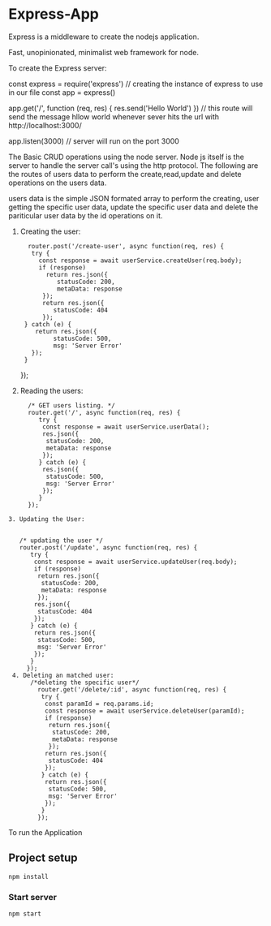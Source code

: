 # Express-App
Express is a middleware to create the nodejs application.

Fast, unopinionated, minimalist web framework for node.

To create the Express server:

const express = require('express') // creating the instance of express to use in our file
const app = express()
 
app.get('/', function (req, res) {
  res.send('Hello World')
}) // this route will send the message hllow world whenever sever hits the url with http://localhost:3000/
 
app.listen(3000) // server will run on the port 3000

The Basic CRUD operations using the node server.
Node js itself is the server to handle the server call's using the http protocol.
The following are the routes of users data to perform the create,read,update and delete operations on the users data.

users data is the simple JSON formated array to perform the creating, user getting the specific user data, update the specific user data and delete the pariticular user data by the id operations on it.

1. Creating the user:

         router.post('/create-user', async function(req, res) {
          try {
            const response = await userService.createUser(req.body);
            if (response)
              return res.json({
                 statusCode: 200,
                 metaData: response
             });
             return res.json({
                statusCode: 404
             });
        } catch (e) {
           return res.json({
                statusCode: 500,
                msg: 'Server Error'
          });
        }
    });
    
  2. Reading the users:
    
           /* GET users listing. */
           router.get('/', async function(req, res) {
              try {
               const response = await userService.userData();
               res.json({
                statusCode: 200,
                metaData: response
               });
              } catch (e) {
               res.json({
                statusCode: 500,
                msg: 'Server Error'
               });
              }
           });
    3. Updating the User:
          
          
       /* updating the user */
       router.post('/update', async function(req, res) {
          try {
           const response = await userService.updateUser(req.body);
           if (response)
            return res.json({
             statusCode: 200,
             metaData: response
            });
           res.json({
            statusCode: 404
           });
          } catch (e) {
           return res.json({
            statusCode: 500,
            msg: 'Server Error'
           });
          }
         });
     4. Deleting an matched user:
          /*deleting the specific user*/
            router.get('/delete/:id', async function(req, res) {
             try {
              const paramId = req.params.id;
              const response = await userService.deleteUser(paramId);
              if (response)
               return res.json({
                statusCode: 200,
                metaData: response
               });
              return res.json({
               statusCode: 404
              });
             } catch (e) {
              return res.json({
               statusCode: 500,
               msg: 'Server Error'
              });
             }
            });
            
To run the Application

## Project setup
```
npm install
```
### Start server
```
npm start
```            
